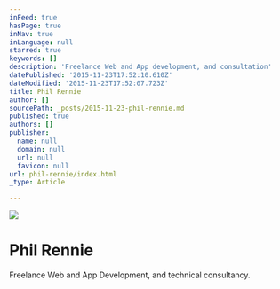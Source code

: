 ```yaml
---
inFeed: true
hasPage: true
inNav: true
inLanguage: null
starred: true
keywords: []
description: 'Freelance Web and App development, and consultation'
datePublished: '2015-11-23T17:52:10.610Z'
dateModified: '2015-11-23T17:52:07.723Z'
title: Phil Rennie
author: []
sourcePath: _posts/2015-11-23-phil-rennie.md
published: true
authors: []
publisher:
  name: null
  domain: null
  url: null
  favicon: null
url: phil-rennie/index.html
_type: Article

---
```

![](https://the-grid-user-content.s3-us-west-2.amazonaws.com/c25131dc-2e82-45b2-880a-c674d6489490.jpg)

# Phil Rennie

Freelance Web and App Development, and technical consultancy.
